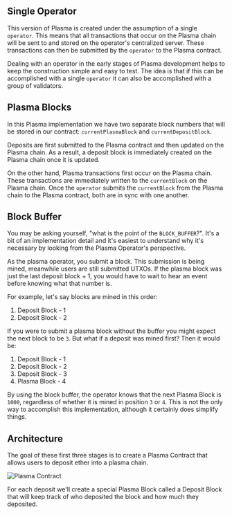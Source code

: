 ## Single Operator

This version of Plasma is created under the assumption of a single `operator`. This means that all transactions that occur on the Plasma chain will be sent to and stored on the operator's centralized server. These transactions can then be submitted by the `operator` to the Plasma contract.

Dealing with an operator in the early stages of Plasma development helps to keep the construction simple and easy to test. The idea is that if this can be accomplished with a single `operator` it can also be accomplished with a group of validators.

## Plasma Blocks 

In this Plasma implementation we have two separate block numbers that will be stored in our contract: `currentPlasmaBlock` and `currentDepositBlock`. 

Deposits are first submitted to the Plasma contract and then updated on the Plasma chain. As a result, a deposit block is immediately created on the Plasma chain once it is updated. 

On the other hand, Plasma transactions first occur on the Plasma chain. These transactions are immediately written to the `currentBlock` on the Plasma chain. Once the `operator` submits the `currentBlock` from the Plasma chain to the Plasma contract, both are in sync with one another. 

## Block Buffer

You may be asking yourself, "what is the point of the `BLOCK_BUFFER`?". It's a bit of an implementation detail and it's easiest to understand why it's necessary by looking from the Plasma Operator's perspective. 

As the plasma operator, you submit a block. This submission is being mined, meanwhile users are still submitted UTXOs. If the plasma block was just the last deposit block + 1, you would have to wait to hear an event before knowing what that number is. 

For example, let's say blocks are mined in this order:

1. Deposit Block - 1
2. Deposit Block - 2

If you were to submit a plasma block without the buffer you might expect the next block to be `3`. But what if a deposit was mined first? Then it would be:

1. Deposit Block - 1
2. Deposit Block - 2
3. Deposit Block - 3
4. Plasma Block - 4

By using the block buffer, the operator knows that the next Plasma Block is `1000`, regardless of whether it is mined in position `3` or `4`. This is not the only way to accomplish this implementation, although it certainly does simplify things. 

## Architecture

The goal of these first three stages is to create a Plasma Contract that allows users to deposit ether into a plasma chain.

![Plasma Contract](https://res.cloudinary.com/divzjiip8/image/upload/v1553299880/ContractDeposits_flbay7.png)

For each deposit we'll create a special Plasma Block called a Deposit Block that will keep track of who deposited the block and how much they deposited.
